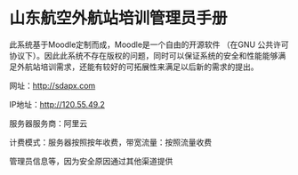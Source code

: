 # 山东航空外航站培训管理员手册



此系统基于Moodle定制而成，Moodle是一个自由的开源软件 （在GNU 公共许可协议下）。因此此系统不存在版权的问题，同时可以保证系统的安全和性能能够满足外航站培训需求，还能有较好的可拓展性来满足以后新的需求的提出。

网址：http://sdapx.com

IP地址：http://120.55.49.2

服务器服务商：阿里云

计费模式：服务器按照按年收费，带宽流量：按照流量收费

管理员信息等，因为安全原因通过其他渠道提供





